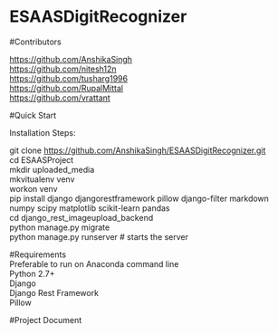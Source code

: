 # ESAASDigitRecognizer

#Contributors  
  
https://github.com/AnshikaSingh  
https://github.com/nitesh12n  
https://github.com/tusharg1996  
https://github.com/RupalMittal  
https://github.com/vrattant  

#Quick Start  

Installation Steps:  

git clone https://github.com/AnshikaSingh/ESAASDigitRecognizer.git  
cd ESAASProject  
mkdir uploaded_media  
mkvitualenv venv  
workon venv  
pip install django djangorestframework pillow django-filter markdown numpy scipy matplotlib scikit-learn pandas  
cd django_rest_imageupload_backend  
python manage.py migrate  
python manage.py runserver # starts the server  

#Requirements   
Preferable to run on Anaconda command line  
Python 2.7+  
Django    
Django Rest Framework  
Pillow    
  
#Project Document    
